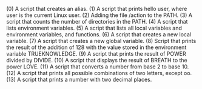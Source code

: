 (0) A script that creates an alias.
(1) A script that prints hello user, where user is the current Linux user.
(2) Adding the file /action to the PATH.
(3) A script that counts the number of directories in the PATH.
(4) A  script that lists environment variables.
(5) A script that lists all local variables and environment variables, and functions.
(6) A script that creates a new local variable.
(7) A script that creates a new global variable.
(8) Script that prints the result of the addition of 128 with the value stored in the environment variable TRUEKNOWLEDGE.
(9) A script that prints the result of POWER divided by DIVIDE.
(10) A script that displays the result of BREATH to the power LOVE.
(11) A script that converts a number from base 2 to base 10.
(12) A script that prints all possible combinations of two letters, except oo.
(13) A script that prints a number with two decimal places.
